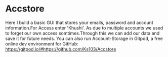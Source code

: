 # Accstore
Here I bulid a basic GUI that stores your emails, password and account information.For Access enter 'Khushi'. As due to multiple accounts we used to forget our own access somtimes.Through this we can add our data and save it for future needs. 
You can also run Account-Storage in Gitpod, a free online dev environment for GitHub: 
https://gitpod.io/#https://github.com/Ks103/Accstore
